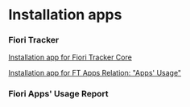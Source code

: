 # Installation apps

### Fiori Tracker

[Installation app for Fiori Tracker Core](in-ft-core.md)

[Installation app for FT Apps Relation: "Apps' Usage"](in-ft-apps-rel-appsusage.md)

### Fiori Apps' Usage Report



